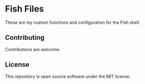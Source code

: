 # Fish Files

These are my custom functions and configuration for the Fish shell.

## Contributing

Contributions are welcome.

## License

This repository is open source software under the MIT license.
